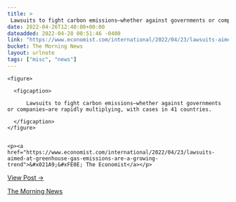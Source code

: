 ```yaml
---
title: > 
 Lawsuits to fight carbon emissions—whether against governments or companies—are rapidly multiplying, with cases in 41 countries.
date: 2022-04-26T12:40:00+00:00
dateadded: 2022-04-28 00:51:46 -0400
link: "https://www.economist.com/international/2022/04/23/lawsuits-aimed-at-greenhouse-gas-emissions-are-a-growing-trend"
bucket: The Morning News
layout: urlnote
tags: ["misc", "news"]
--- 
```




  
    
  

  
    <figure>
      
      <figcaption>
        
          Lawsuits to fight carbon emissions—whether against governments or companies—are rapidly multiplying, with cases in 41 countries.
        
      </figcaption>
    </figure>

    
    <p><a href="https://www.economist.com/international/2022/04/23/lawsuits-aimed-at-greenhouse-gas-emissions-are-a-growing-trend">&#x021A9;&#xFE0E; The Economist</a></p>
    
  
  <p><a href="https://themorningnews.org/p/lawsuits-to-fight-carbon-emissions-are-rapidly-multiplying">View Post &rarr;</a></p>



 <!-- end excerpt --> 
<div class='bucket'><a class='internal-link' href='/buckets/the-morning-news'>The Morning News</a></div> 
